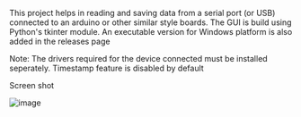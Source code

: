 This project helps in reading and saving data from a serial port (or USB) connected to an arduino or other similar style boards. The GUI is build using Python's tkinter module. An executable version for Windows platform is also added in the releases page

Note: The drivers required for the device connected must be installed seperately. Timestamp feature is disabled by default

Screen shot

![image](https://user-images.githubusercontent.com/58716239/92870856-ecabc680-f421-11ea-8fa2-1cd9b97038f1.png)


